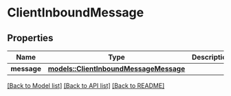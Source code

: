 # ClientInboundMessage

## Properties

Name | Type | Description | Notes
------------ | ------------- | ------------- | -------------
**message** | [**models::ClientInboundMessageMessage**](ClientInboundMessage_message.md) |  | 

[[Back to Model list]](../README.md#documentation-for-models) [[Back to API list]](../README.md#documentation-for-api-endpoints) [[Back to README]](../README.md)


